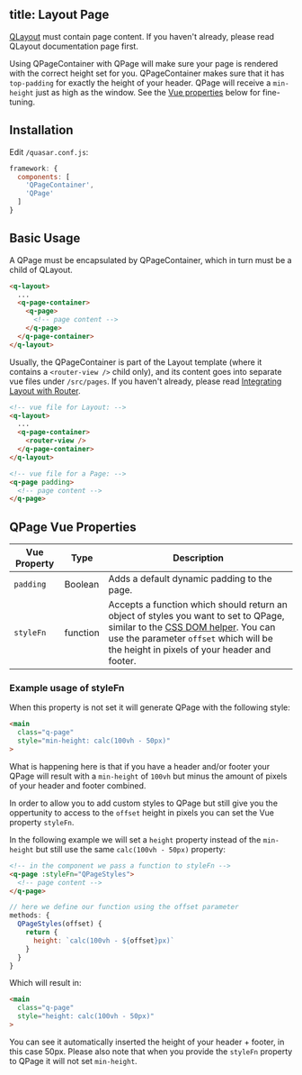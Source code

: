 title: Layout Page
---
[QLayout](/components/layout.html) must contain page content. If you haven't already, please read QLayout documentation page first.

Using QPageContainer with QPage will make sure your page is rendered with the correct height set for you. QPageContainer makes sure that it has `top-padding` for exactly the height of your header. QPage will receive a `min-height` just as high as the window. See the [Vue properties](#QPage-Vue-Properties) below for fine-tuning.

<input type="hidden" data-fullpage-demo="layout-demo/play-with-layout" data-source="../../layouts/layout-demo.vue">

## Installation
Edit `/quasar.conf.js`:
```js
framework: {
  components: [
    'QPageContainer',
    'QPage'
  ]
}
```

## Basic Usage
A QPage must be encapsulated by QPageContainer, which in turn must be a child of QLayout.

```html
<q-layout>
  ...
  <q-page-container>
    <q-page>
      <!-- page content -->
    </q-page>
  </q-page-container>
</q-layout>
```

Usually, the QPageContainer is part of the Layout template (where it contains a `<router-view />` child only), and its content goes into separate vue files under `/src/pages`. If you haven't already, please read [Integrating Layout with Router](/components/integrating-layout-with-router.html).

```html
<!-- vue file for Layout: -->
<q-layout>
  ...
  <q-page-container>
    <router-view />
  </q-page-container>
</q-layout>

<!-- vue file for a Page: -->
<q-page padding>
  <!-- page content -->
</q-page>
```

## QPage Vue Properties

| Vue Property | Type | Description |
| --- | --- | --- |
| `padding` | Boolean | Adds a default dynamic padding to the page. |
| `styleFn` | function | Accepts a function which should return an object of styles you want to set to QPage, similar to the [CSS DOM helper](https://quasar-framework.org/components/dom-utils.html#Apply-CSS-Properties-in-Batch). You can use the parameter `offset` which will be the height in pixels of your header and footer. |

### Example usage of styleFn

When this property is not set it will generate QPage with the following style:
```html
<main
  class="q-page"
  style="min-height: calc(100vh - 50px)"
>
```
What is happening here is that if you have a header and/or footer your QPage will result with a `min-height` of `100vh` but minus the amount of pixels of your header and footer combined.

In order to allow you to add custom styles to QPage but still give you the oppertunity to access to the `offset` height in pixels you can set the Vue property `styleFn`.

In the following example we will set a `height` property instead of the `min-height` but still use the same `calc(100vh - 50px)` property:
```html
<!-- in the component we pass a function to styleFn -->
<q-page :styleFn="QPageStyles">
  <!-- page content -->
</q-page>
```
```js
// here we define our function using the offset parameter
methods: {
  QPageStyles(offset) {
    return {
      height: `calc(100vh - ${offset}px)`
    }
  }
}
```
Which will result in:
```html
<main
  class="q-page"
  style="height: calc(100vh - 50px)"
>
```
You can see it automatically inserted the height of your header + footer, in this case 50px. Please also note that when you provide the `styleFn` property to QPage it will not set `min-height`.
